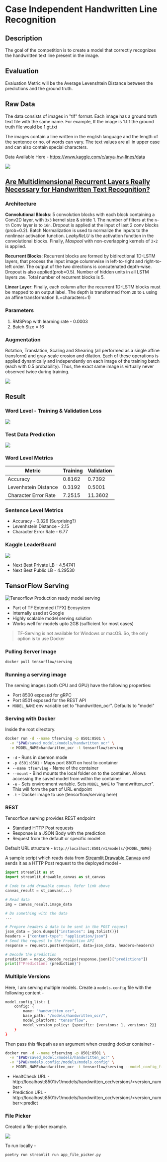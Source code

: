# Case Independent Handwritten Line Recognition

## Description
The goal of the competition is to create a model that correctly recognizes the handwritten text line present in the image.

## Evaluation
Evaluation Metric will be the Average Levenshtein Distance between the predictions and the ground truth.

## Raw Data
The data consists of images in "tif" format. Each image has a ground truth text file with the same name. For example, If the image is 1.tif the ground truth file would be 1.gt.txt

The images contain a line written in the english language and the length of the sentence or no. of words can vary. The text values are all in upper case and can also contain special characters.

Data Available Here - https://www.kaggle.com/c/arya-hw-lines/data

![](resources/original.png)

## [Are Multidimensional Recurrent Layers Really Necessary for Handwritten Text Recognition?](http://www.jpuigcerver.net/pubs/jpuigcerver_icdar2017.pdf)

### Architecture
**Convolutional Blocks**: 5 convolution blocks with each block containing a Conv2D layer, with `3x3` kernel size & stride 1. The number of filters at the `n-th` Conv layer is to `16n`. Dropout is applied at the input of last 2 conv blocks (prob=0.2). Batch Normalization is used to normalize the inputs to the nonlinear activation function. *LeakyReLU* is the activation function in the convolutional blocks. Finally, *Maxpool* with non-overlapping kernels
of `2×2` is applied.

**Recurrent Blocks**: Recurrent blocks are formed by bidirectional 1D-LSTM layers, that process the input image columnwise in left-to-right and right-to-left order. The output of the two directions
is concatenated depth-wise. Dropout is also applied(prob=0.5). Number of hidden units in all LSTM layers `256`. Total number of recurrent blocks is 5.

**Linear Layer**:  Finally, each column after the recurrent 1D-LSTM blocks must be mapped to an output label. The depth is transformed from `2D` to `L` using an affine transformation (L=characters+1)

### Parameters
1. RMSProp with learning rate - 0.0003
2. Batch Size = 16

### Augmentation
Rotation, Translation, Scaling and Shearing (all performed as a single affine transform) and gray-scale erosion and dilation. Each of these operations is applied dynamically and independently on
each image of the training batch (each with 0.5 probability). Thus, the exact same image is virtually never observed twice during training.

![](https://imgur.com/Hrum8pX.png)

## Result
### Word Level - Training & Validation Loss
![](resources/losses.png)

### Test Data Prediction
![](resources/predictions.png)

### Word Level Metrics
| Metric | Training | Validation |
--- | --- | ---
|Accuracy|0.8162|0.7392|
|Levenhstein Distance|0.3192|0.5001|
|Character Error Rate|7.2515|11.3602|

### Sentence Level Metrics
* Accuracy - 0.326 (Surprising?)
* Levenhstein Distance - 2.15
* Character Error Rate - 6.77

### Kaggle LeaderBoard
![](resources/leaderboard.png)

* Next Best Private LB - 4.54741
* Next Best Public LB - 4.29530

## TensorFlow Serving
![Tensorflow](https://miro.medium.com/max/4112/1*YrvMKrWMhi3HomoiTLPsfw.png)
Production ready model serving
* Part of TF Extended (TFX) Ecosystem
* Internally used at Google
* Highly scalable model serving solution
* Works well for models upto 2GB (sufficient for most cases)

> TF-Serving is not available for Windows or macOS. So, the only option is to use Docker
### Pulling Server Image
```bash
docker pull tensorflow/serving
```

### Running a serving image
The serving images (both CPU and GPU) have the following properties:

* Port 8500 exposed for gRPC
* Port 8501 exposed for the REST API
* `MODEL_NAME` env variable set to "handwritten_ocr". Defaults to "model"

### Serving with Docker
Inside the root directory.
```bash
docker run -d --name tfserving -p 8501:8501 \
  -v "$PWD/saved_model:/models/handwritten_ocr" \
  -e MODEL_NAME=handwritten_ocr -t tensorflow/serving
```
* `-d` - Runs in daemon mode
* `-p 8501:8501` - Maps port 8501 on host to container
* `--name tfserving`  - Name of the container
* `--mount` - Bind mounts the local folder on to the container. Allows accessing the saved model from within the container
* `-e` - Sets environment variable. Sets `MODEL_NAME` to "handwritten_ocr". This will form the part of URL endpoint
* `-t` - Docker image to use (tensorflow/serving here)

### REST
Tensorflow serving provides REST endpoint
* Standard HTTP Post requests
* Response is a JSON Body with the prediction
* Request from the default or specific model

Default URL structure - `http://localhost:8501/v1/models/{MODEL_NAME}`

A sample script which reads data from [Streamlit Drawable Canvas](https://github.com/andfanilo/streamlit-drawable-canvas) and sends it as a HTTP Post request to the deployed model -

```python
import streamlit as st
import streamlit_drawable_canvas as st_canvas

# Code to add drawable canvas. Refer link above
canvas_result = st_canvas(...)

# Read data
img = canvas_result.image_data

# Do something with the data
...

# Prepare headers & data to be sent in the POST request
json_data = json.dumps({"instances": img.tolist()})
headers = {"content-type": "application/json"}
# Send the request to the Prediction API
response = requests.post(endpoint, data=json_data, headers=headers)

# Decode the prediction
prediction = magic_decode_recipe(response.json()["predictions"])
print(f"Prediction: {prediction}")
```

### Multilple Versions
Here, I am serving multiple models. Create a `models.config` file with the following content -

```bash
model_config_list: {
    config: {
        name: "handwritten_ocr",
        base_path: "/models/handwritten_ocr/",
        model_platform: "tensorflow",
        model_version_policy: {specific: {versions: 1, versions: 2}}
    }
}
```
Then pass this filepath as an argument when creating docker container -

```bash
docker run -d --name tfserving -p 8501:8501 \
  -v "$PWD/saved_model:/models/handwritten_ocr" \
  -v "$PWD/models.config:/models/models.config" \
  -e MODEL_NAME=handwritten_ocr -t tensorflow/serving --model_config_file=/models/models.config
```

* HealtCheck URL - http://localhost:8501/v1/models/handwritten_ocr/versions/<version_number>
* Prediction URL - http://localhost:8501/v1/models/handwritten_ocr/versions/<version_number>:predict

### File Picker
Created a file-picker example.

![](resources/file_picker_example.png)

To run locally -
```bash
poetry run streamlit run app_file_picker.py
```